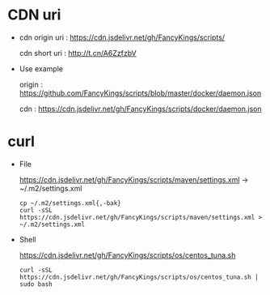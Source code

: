 # CDN uri

  - cdn origin uri : https://cdn.jsdelivr.net/gh/FancyKings/scripts/
    
    cdn short uri : http://t.cn/A6ZzfzbV
  
  - Use example
  
    origin : https://github.com/FancyKings/scripts/blob/master/docker/daemon.json
  
    cdn    : https://cdn.jsdelivr.net/gh/FancyKings/scripts/docker/daemon.json
  
# curl

  - File
  
    https://cdn.jsdelivr.net/gh/FancyKings/scripts/maven/settings.xml -> ~/.m2/settings.xml
        
    ```shell
    cp ~/.m2/settings.xml{,-bak}
    curl -sSL https://cdn.jsdelivr.net/gh/FancyKings/scripts/maven/settings.xml > ~/.m2/settings.xml
    ```
    
  - Shell
    
    https://cdn.jsdelivr.net/gh/FancyKings/scripts/os/centos_tuna.sh
    
    ```shell
    curl -sSL https://cdn.jsdelivr.net/gh/FancyKings/scripts/os/centos_tuna.sh | sudo bash
    ```
